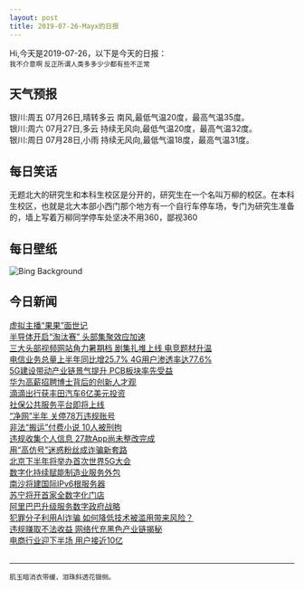 ```yaml
---
layout: post
title: 2019-07-26-Mayx的日报
---
```


Hi,今天是2019-07-26，以下是今天的日报：<br><small>
我不介意啊 反正所谓人类多多少少都有些不正常</small><!--more-->
## 天气预报
银川:周五 07月26日,晴转多云 南风,最低气温20度，最高气温35度。<br>银川:周六 07月27日,多云 持续无风向,最低气温20度，最高气温32度。<br>银川:周日 07月28日,小雨 持续无风向,最低气温18度，最高气温31度。
## 每日笑话
无题北大的研究生和本科生校区是分开的，研究生在一个名叫万柳的校区。在本科生校区，也就是北大本部小西门那个地方有一个自行车停车场，专门为研究生准备的，墙上写着万柳同学停车处坚决不用360，鄙视360
## 每日壁纸
![Bing Background](https://cn.bing.com/th?id=OHR.JanesCarousel_EN-US9857134061_1920x1080.jpg&rf=LaDigue_1920x1080.jpg&pid=hp "Jane's Carousel in Brooklyn, New York (© Grzegorz Gill/Shutterstock)")
## 今日新闻

[虚拟主播“果果”面世记](http://it.people.com.cn/n1/2019/0726/c1009-31257486.html)   
[半导体开启“淘汰赛” 头部集聚效应加速](http://it.people.com.cn/n1/2019/0726/c1009-31257408.html)   
[三大头部视频网站角力暑期档 剧集扎堆上线 电竞题材升温](http://it.people.com.cn/n1/2019/0726/c1009-31257455.html)   
[电信业务总量上半年同比增25.7% 4G用户渗透率达77.6%](http://it.people.com.cn/n1/2019/0726/c1009-31257482.html)   
[5G建设带动产业链景气提升 PCB板块率先受益](http://it.people.com.cn/n1/2019/0726/c1009-31257461.html)   
[华为高薪招聘博士背后的创新人才观](http://it.people.com.cn/n1/2019/0726/c1009-31257318.html)   
[滴滴出行获丰田汽车6亿美元投资](http://it.people.com.cn/n1/2019/0726/c1009-31257360.html)   
[社保公共服务平台即将上线](http://it.people.com.cn/n1/2019/0726/c1009-31257130.html)   
[“净网”半年 关停78万违规账号](http://it.people.com.cn/n1/2019/0726/c1009-31257119.html)   
[非法“搬运”付费小说 10人被刑拘](http://it.people.com.cn/n1/2019/0726/c1009-31257122.html)   
[违规收集个人信息 27款App尚未整改完成](http://it.people.com.cn/n1/2019/0726/c1009-31257155.html)   
[用“高仿号”迷惑粉丝成诈骗新套路](http://it.people.com.cn/n1/2019/0726/c1009-31257172.html)   
[北京下半年将举办首次世界5G大会](http://it.people.com.cn/n1/2019/0726/c1009-31257202.html)   
[数字化持续赋能制造业服务外包](http://it.people.com.cn/n1/2019/0726/c1009-31257256.html)   
[南沙将建国际IPv6根服务器](http://it.people.com.cn/n1/2019/0726/c1009-31257070.html)   
[苏宁将开首家全数字化门店](http://it.people.com.cn/n1/2019/0725/c1009-31256702.html)   
[阿里巴巴升级服务数字政府战略](http://it.people.com.cn/n1/2019/0725/c1009-31256618.html)   
[犯罪分子利用AI诈骗 如何降低技术被滥用带来风险？](http://it.people.com.cn/n1/2019/0725/c1009-31255430.html)   
[违规赚取不法收益 网络代充黑色产业链揭秘](http://it.people.com.cn/n1/2019/0725/c1009-31255321.html)   
[电商行业迎下半场 用户接近10亿](http://it.people.com.cn/n1/2019/0725/c1009-31254505.html)   
<br />

***

<small>肌玉暗消衣带缓，泪珠斜透花钿侧。</small>
